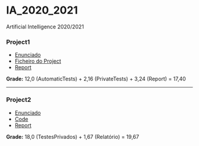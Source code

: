 # IA_2020_2021
Artificial Intelligence 2020/2021

### Project1
- [Enunciado](Project1/Enunciado.pdf)
- [Ficheiro do Project](Project1/codigo/ricochet_robots.py)
- [Report](Project1/relatorio_P1_G05.pdf)

**Grade:** 12,0 (AutomaticTests) + 2,16 (PrivateTests) + 3,24 (Report) = 17,40

------

### Project2

- [Enunciado](Project2/Enunciado.pdf)
- [Code](Project2\solutions\tg005.py)
- [Report](Project2/relatorio_p2_g05.pdf)

**Grade:** 18,0 (TestesPrivados) + 1,67 (Relatório) = 19,67

